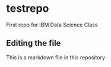 # testrepo
First repo for IBM Data Science Class
## Editing the file
This is a markdown file in this repository

